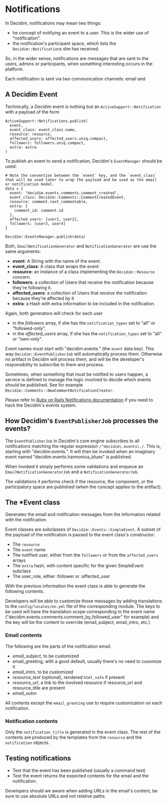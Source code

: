# Notifications

In Decidim, notifications may mean two things:

- he concept of notifying an event to a user. This is the wider use of "notification".
- the notification's participant space, which lists the `Decidim::Notification`s she has received.

So, in the wider sense, notifications are messages that are sent to the users, admins or participants, when something interesting occurs in the platform.

Each notification is sent via two communication channels: email and 

## A Decidim Event

Technically, a Decidim event is nothing but an `ActiveSupport::Notification` with a payload of the form

```
ActiveSupport::Notifications.publish(
  event,
  event_class: event_class.name,
  resource: resource,
  affected_users: affected_users.uniq.compact,
  followers: followers.uniq.compact,
  extra: extra
)
```

To publish an event to send a notification, Decidim's `EventManager` should be used:

```
# Note the convention between the `event` key, and the `event_class` that will be used later to wrap the payload and be used as the email or notification model.
data = {
  event: "decidim.events.comments.comment_created",
  event_class: Decidim::Comments::CommentCreatedEvent,
  resource: comment.root_commentable,
  extra: {
    comment_id: comment.id
  },
  affected_users: [user1, user2],
  followers: [user3, user4]
}

Decidim::EventsManager.publish(data)
```

Both, `EmailNotificationGenerator` and `NotificationGenerator` are use the same arguments:

- **event**: A String with the name of the event.
- **event_class**: A class that wraps the event.
- **resource**: an instance of a class implementing the `Decidim::Resource` concern.
- **followers**: a collection of Users that receive the notification because they're following it.
- **affected_users**: a collection of Users that receive the notification because they're affected by it
- **extra**: a Hash with extra information to be included in the notification.

Again, both generators will check for each user

- in the *followers* array, if she has the `notification_types` set to "all" or "followed-only".
- in the *affected_users* array, if she has the `notification_types` set to "all" or "own-only".

Event names must start with "decidim.events." (the `event` data key). This way `Decidim::EventPublisherJob` will automatically process them. Otherwise no artifact in Decidim will process them, and will be the developer's responsibility to subscribe to them and process.

Sometimes, when something that must be notified to users happen, a service is defined to manage the logic involved to decide which events should be published. See for example `Decidim::Comments::NewCommentNotificationCreator`.

Please refer to [Ruby on Rails Notifications documentation](https://api.rubyonrails.org/classes/ActiveSupport/Notifications.html) if you need to hack the Decidim's events system.

## How Decidim's `EventPublisherJob` processes the events?

The `EventPublisherJob` in Decidim's core engine subscribes to all notifications matching the regular expression `/^decidim\.events\./`. This is, starting with "decidim.events.". It will then be invoked when an imaginary event named "decidim.events.harmonica_blues" is published.

When invoked it simply performs some validations and enqueue an `EmailNotificationGeneratorJob` and a `NotificationGeneratorJob`.

The validations it performs check if the resource, the component, or the participatory space are published (when the concept applies to the artifact).

## The \*Event class

Generates the email and notification messages from the information related with the notification.

Event classes are subclasses of `Decidim::Events::SimpleEvent`.
A subset of the payload of the notification is passed to the event class's constructor:

- The `resource`
- The `event` name
- The notified user, either from the `followers` or from the `affected_users` arrays
- The `extra` hash, with content specific for the given SimpleEvent subclass
- The user_role, either :follower or :affected_user

With the previous information the event class is able to generate the following contents.

Developers will be able to customize those messages by adding translations to the `config/locales/en.yml` file of the corresponding module.
The keys to be used will have the translation scope corresponding to the event name ("decidim.events.comments.comment_by_followed_user" for example) and the key will be the content to override (email_subject, email_intro, etc.)

### Email contents

The following are the parts of the notification email:

- *email_subject*, to be customized
- email_greeting, with a good default, usually there's no need to cusomize it
- *email_intro*, to be customized
- *resource_text* (optional), rendered `html_safe` if present
- *resource_url*, a link to the involved resource if resource_url and resource_title are present
- *email_outro*

All contents except the `email_greeting` use to require customization on each notification.

### Notification contents

Only the `notification_title` is generated in the event class. The rest of the contents are produced by the templates from the `resource` and the `notification` objects.

## Testing notifications

- Test that the event has been published (usually a command test)
- Test the event returns the expected contents for the email and the notification.

Developers should we aware when adding URLs in the email's content, be sure to use absolute URLs and not relative paths.